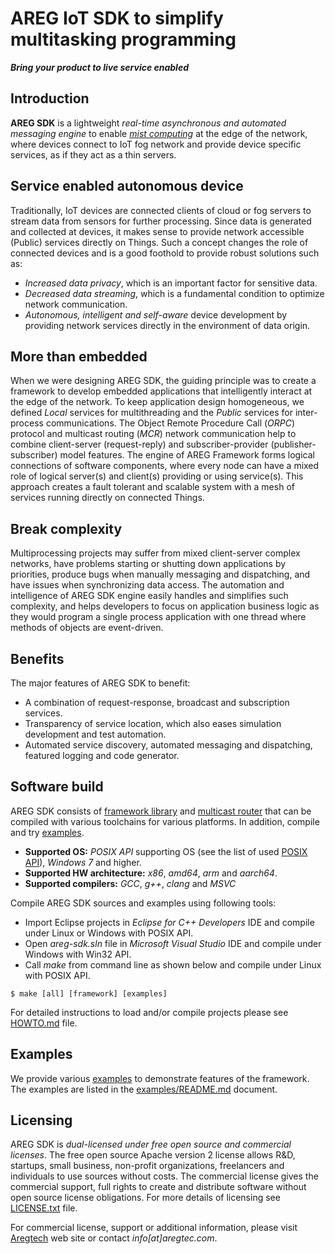 # AREG IoT SDK to simplify multitasking programming

**_Bring your product to live service enabled_**

## Introduction

**AREG SDK** is a lightweight _real-time asynchronous and automated messaging engine_ to enable [_mist computing_](https://csrc.nist.gov/publications/detail/sp/500-325/final) at the edge of the network, where devices connect to IoT fog network and provide device specific services, as if they act as a thin servers.

## Service enabled autonomous device

Traditionally, IoT devices are connected clients of cloud or fog servers to stream data from sensors for further processing. Since data is generated and collected at devices, it makes sense to provide network accessible (Public) services directly on Things. Such a concept changes the role of connected devices and is a good foothold to provide robust solutions such as:
* _Increased data privacy_, which is an important factor for sensitive data. 
* _Decreased data streaming_, which is a fundamental condition to optimize network communication. 
* _Autonomous, intelligent and self-aware_ device development by providing network services directly in the environment of data origin. 

## More than embedded

When we were designing AREG SDK, the guiding principle was to create a framework to develop embedded applications that intelligently interact at the edge of the network. To keep application design homogeneous, we defined _Local_ services for multithreading and the _Public_ services for inter-process communications. The Object Remote Procedure Call (_ORPC_) protocol and multicast routing (_MCR_) network communication help to combine client-server (request-reply) and subscriber-provider (publisher-subscriber) model features. The engine of AREG Framework forms logical connections of software components, where every node can have a mixed role of logical server(s) and client(s) providing or using service(s). This approach creates a fault tolerant and scalable system with a mesh of services running directly on connected Things.

## Break complexity

Multiprocessing projects may suffer from mixed client-server complex networks, have problems starting or shutting down applications by priorities, produce bugs when manually messaging and dispatching, and have issues when synchronizing data access. The automation and intelligence of AREG SDK engine easily handles and simplifies such complexity, and helps developers to focus on application business logic as they would program a single process application with one thread where methods of objects are event-driven.

## Benefits

The major features of AREG SDK to benefit:
* A combination of request-response, broadcast and subscription services.
* Transparency of service location, which also eases simulation development and test automation.
* Automated service discovery, automated messaging and dispatching, featured logging and code generator.

## Software build

AREG SDK consists of [framework library](./framework/areg/) and [multicast router](./framework/mcrouter/) that can be compiled with various toolchains for various platforms. In addition, compile and try [examples](./examples/).

* **Supported OS:** _POSIX API_ supporting OS (see the list of used [POSIX API](./docs/POSIX.md)), _Windows 7_ and higher.
* **Supported HW architecture:** _x86_, _amd64_, _arm_ and _aarch64_.
* **Supported compilers:** _GCC_, _g++_, _clang_ and _MSVC_

Compile AREG SDK sources and examples using following tools:
- Import Eclipse projects in _Eclipse for C++ Developers_ IDE and compile under Linux or Windows with POSIX API.
- Open _areg-sdk.sln_ file in _Microsoft Visual Studio_ IDE and compile under Windows with Win32 API.
- Call _make_ from command line as shown below and compile under Linux with POSIX API.
```
$ make [all] [framework] [examples]
```
For detailed instructions to load and/or compile projects please see [HOWTO.md](./docs/HOWTO.md) file.

## Examples

We provide various [examples](./examples/) to demonstrate features of the framework. The examples are listed in the [examples/README.md](./examples/README.md) document.

## Licensing
 
AREG SDK is _dual-licensed under free open source and commercial licenses_. The free open source Apache version 2 license allows R&D, startups, small business, non-profit organizations, freelancers and individuals to use sources without costs. The commercial license gives the commercial support, full rights to create and distribute software without open source license obligations. For more details of licensing see [LICENSE.txt](./LICENSE.txt) file.
 
For commercial license, support or additional information, please visit [Aregtech](https://www.aregtech.com/) web site or contact _info[at]aregtec.com_.
